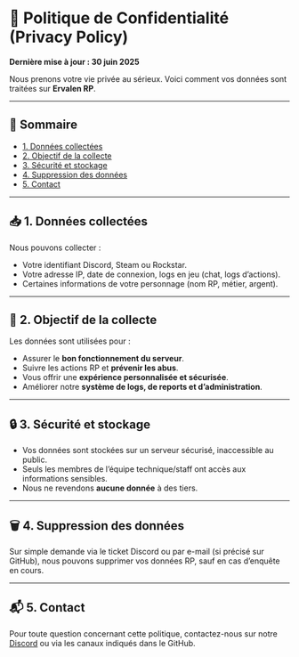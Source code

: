# 🔐 Politique de Confidentialité (Privacy Policy)

**Dernière mise à jour : 30 juin 2025**

Nous prenons votre vie privée au sérieux. Voici comment vos données sont traitées sur **Ervalen RP**.

---

## 📑 Sommaire
- [1. Données collectées](#-1-données-collectées)
- [2. Objectif de la collecte](#-2-objectif-de-la-collecte)
- [3. Sécurité et stockage](#-3-sécurité-et-stockage)
- [4. Suppression des données](#-4-suppression-des-données)
- [5. Contact](#-5-contact)

---

## 📥 1. Données collectées

Nous pouvons collecter :
- Votre identifiant Discord, Steam ou Rockstar.
- Votre adresse IP, date de connexion, logs en jeu (chat, logs d’actions).
- Certaines informations de votre personnage (nom RP, métier, argent).

---

## 🎯 2. Objectif de la collecte

Les données sont utilisées pour :
- Assurer le **bon fonctionnement du serveur**.
- Suivre les actions RP et **prévenir les abus**.
- Vous offrir une **expérience personnalisée et sécurisée**.
- Améliorer notre **système de logs, de reports et d’administration**.

---

## 🔒 3. Sécurité et stockage

- Vos données sont stockées sur un serveur sécurisé, inaccessible au public.
- Seuls les membres de l’équipe technique/staff ont accès aux informations sensibles.
- Nous ne revendons **aucune donnée** à des tiers.

---

## 🗑️ 4. Suppression des données

Sur simple demande via le ticket Discord ou par e-mail (si précisé sur GitHub), nous pouvons supprimer vos données RP, sauf en cas d’enquête en cours.

---

## 📬 5. Contact

Pour toute question concernant cette politique, contactez-nous sur notre [Discord](https://discord.gg/tonserveur) ou via les canaux indiqués dans le GitHub.
